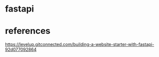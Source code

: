 fastapi
=

# references

https://levelup.gitconnected.com/building-a-website-starter-with-fastapi-92d077092864